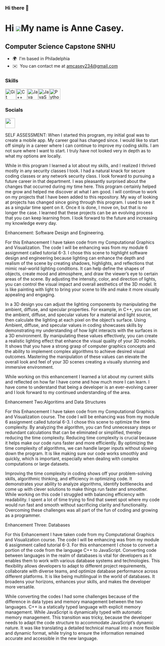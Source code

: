 ### Hi there 👋

<!--
**Anne-Casey-234/ANNE-CASEY-234** is a ✨ _special_ ✨ repository because its `README.md` (this file) appears on your GitHub profile.

Here are some ideas to get you started:

- 🔭 I’m currently working on ...
- 🌱 I’m currently learning ...
- 👯 I’m looking to collaborate on ...
- 🤔 I’m looking for help with ...
- 💬 Ask me about ...
- 📫 How to reach me: ...
- 😄 Pronouns: ...
- ⚡ Fun fact: ...
-->
Hi ![](https://user-images.githubusercontent.com/18350557/176309783-0785949b-9127-417c-8b55-ab5a4333674e.gif)My name is Anne Casey.
===================================================================================================================================

Computer Science Capstone SNHU
------------------------------

* 🌍  I'm based in Philadelphia
* ✉️  You can contact me at [amcasey234@gmail.com](mailto:amcasey234@gmail.com)

### Skills


<p align="left">
<a href="https://git-scm.com/" target="_blank" rel="noreferrer"><img src="https://raw.githubusercontent.com/danielcranney/readme-generator/main/public/icons/skills/git-colored.svg" width="36" height="36" alt="Git" /></a><a href="https://docs.microsoft.com/en-us/cpp/?view=msvc-170" target="_blank" rel="noreferrer"><img src="https://raw.githubusercontent.com/danielcranney/readme-generator/main/public/icons/skills/cplusplus-colored.svg" width="36" height="36" alt="C++" /></a><a href="https://www.oracle.com/java/" target="_blank" rel="noreferrer"><img src="https://raw.githubusercontent.com/danielcranney/readme-generator/main/public/icons/skills/java-colored.svg" width="36" height="36" alt="Java" /></a><a href="https://developer.mozilla.org/en-US/docs/Web/JavaScript" target="_blank" rel="noreferrer"><img src="https://raw.githubusercontent.com/danielcranney/readme-generator/main/public/icons/skills/javascript-colored.svg" width="36" height="36" alt="JavaScript" /></a><a href="https://www.python.org/" target="_blank" rel="noreferrer"><img src="https://raw.githubusercontent.com/danielcranney/readme-generator/main/public/icons/skills/python-colored.svg" width="36" height="36" alt="Python" /></a>
</p>


### Socials

<p align="left"> <a href="https://www.github.com/Anne-Casey-234/ANNE-CASEY-234" target="_blank" rel="noreferrer"> <picture> <source media="(prefers-color-scheme: dark)" srcset="https://raw.githubusercontent.com/danielcranney/readme-generator/main/public/icons/socials/github-dark.svg" /> <source media="(prefers-color-scheme: light)" srcset="https://raw.githubusercontent.com/danielcranney/readme-generator/main/public/icons/socials/github.svg" /> <img src="https://raw.githubusercontent.com/danielcranney/readme-generator/main/public/icons/socials/github.svg" width="32" height="32" /> </picture> </a></p>

 SELF ASSESSMENT:
 When I started this program, my initial goal was to create a mobile app. My career goal has 
changed since. I would like to start off simply in a career where I can continue to improve my 
coding skills. I am not sure where I want to start. I truly have not looked very in depth as to 
what my options are locally. 

While in this program I learned a lot about my skills, and I realized I thrived mostly in any 
security classes I took. I had a natural knack for secure coding classes or any network 
security class. I look forward to pursuing a future career in that department. I was pleasantly 
surprised about the changes that occurred during my time here. This program certainly helped me 
grow and helped me discover at what I am good. I will continue to work on my projects that I 
have been added to this repository. My way of looking at projects has changed since going 
through this program. I used to see it as a singular time spent on it. Once it is done, I move on, 
but that is no longer the case. I learned that these projects can be an evolving process that you 
can keep learning from. I look forward to the future and increasing my knowledge every day. 


Enhancement: Software Design and Engineering.

 For this Enhancement I have taken code from my Computational Graphics and Visualization. 
The code I will be enhancing was from my module 6 assignment called tutorial 6-3. I chose this 
scene to highlight software design and engineering because lighting can enhance the depth and 
realism of the scene by creating shadows, highlights, and reflections that mimic real-world 
lighting conditions. It can help define the shapes of objects, create mood and atmosphere, and 
draw the viewer’s eye to certain areas of the scene. By adjusting the intensity, color, and 
direction of lights, you can control the visual impact and overall aesthetics of the 3D model. It is 
like painting with light to bring your scene to life and make it more visually appealing and 
engaging. 

In a 3D design you can adjust the lighting components by manipulating the ambient, diffuse, and 
specular properties. For example, in C++, you can set the ambient, diffuse, and specular values 
for a material and light source, then calculate the lighting at each pixel on the object’s surface. 
Using Ambient, diffuse, and specular values in coding showcases skills by demonstrating my 
understanding of how light interacts with the surfaces in a 3D environment. By manipulating 
these values effectively, you can create a realistic lighting effect that enhance the visual quality 
of your 3D models. It shows that you have a strong grasp of computer graphics concepts and the 
ability to implement complex algorithms to achieve desired visual outcomes. Mastering the 
manipulation of these values can elevate the overall look and feel of your 3D scenes creating a 
visually stunning and immersive environment.
   
   While working on this enhancement I learned a lot about my current skills and reflected on how 
far I have come and how much more I can learn. I have come to understand that being a 
developer is an ever-evolving career and I look forward to my continued understanding of the 
area.


Enhancement Two:Algoritims and Data Structures

 For this Enhancement I have taken code from my Computational Graphics and Visualization 
course. The code I will be enhancing was from my module 6 assignment called tutorial 6-3. I 
chose this scene to optimize the time complexity. By analyzing the algorithm, you can find 
unnecessary steps or redundant calculations that can be eliminated or simplified, thereby 
reducing the time complexity. Reducing time complexity is crucial because it helps make our 
code runs faster and more efficiently. By optimizing the time complexity of algorithms, we can 
handle larger inputs without slowing down the program. It is like making sure our code works 
smoothly and quickly, which is important, especially when dealing with complex computations 
or large datasets. 

 Improving the time complexity in coding shows off your problem-solving skills, algorithmic 
thinking, and efficiency in optimizing code. It demonstrates your ability to analyze algorithms, 
identify bottlenecks and come up with clever solutions to make things run faster and smoother. 
While working on this code I struggled with balancing efficiency with readability. I spent a lot of 
time trying to find that sweet spot where my code would run fast and smooth without sacrificing 
clarity and functionality. Overcoming these challenges was all part of the fun of coding and 
growing as a programmer.  

Enhancement Three: Databases

 For this Enhancement I have taken code from my Computational Graphics and Visualization 
course. The code I will be enhancing was from my module 6 assignment called tutorial 6-3. For 
this enhancement I chose to convert a portion of the code from the language C++ to JavaScript. 
Converting code between languages in the realm of databases is vital for developers as it enables 
them to work with various database systems and technologies. This flexibility allows developers 
to adapt to different project requirements, collaborate with diverse teams, and optimize database 
performance across different platforms. It is like being multilingual in the world of databases. It 
broadens your horizons, enhances your skills, and makes the developer more versatile. 

 While converting the codes I had some challenges because of the difference in data types and 
memory management between the two languages. C++ is a statically typed language with 
explicit memory management. While JavaScript is dynamically typed with automatic memory 
management. This transition was tricky, because the developer needs to adapt the code structure 
to accommodate JavaScript’s dynamic nature. It was like translating a detailed technical manual 
into a more flexible and dynamic format, while trying to ensure the information remained 
accurate and accessible in the new language. 


